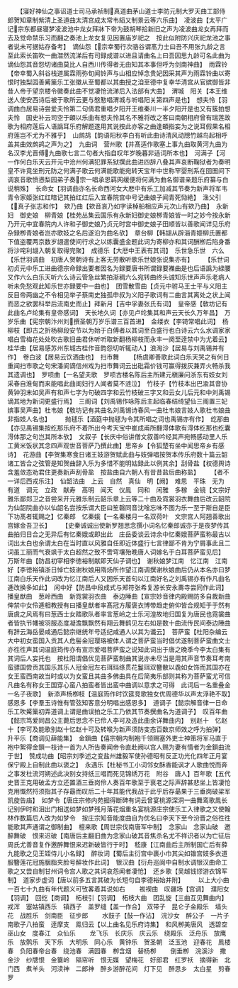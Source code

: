 <!-- { "loadSidebar": true } -->
　　【寖好神仙之事诏道士司马承祯制真道曲茅山道士李防元制大罗天曲工部侍郎贺知章制紫清上圣道曲太清宫成太常韦縚又制景云等六乐曲】　凌波曲【太平广记宗东都昼寝梦凌波池中龙女拜牀下帝为鼓胡琴拾新旧之声为凌波曲龙女再拜而去及觉命禁乐习而翻之奏池上龙女复见因置庙岁祀之　按此似附防兴庆祀龙池之事者说未可据姑存备考】　谪仙怨【宗幸蜀行次骆谷谓髙力士曰吾不用张九龄之言至此索长笛吹一曲澘然流涕后有司録成谱以进且请曲名上曰吾因思九龄可名此曲为谪仙怨其音怨切诸曲莫比人自西川传得者无由知其本事但呼为剑南神曲】　雨霖铃【帝幸蜀入斜谷栈道属霖雨弥旬闻铃声与山相应悼念贵妃因采其声为雨霖铃曲以寄恨时独梨园善觱篥乐工张徽从至蜀都以其曲授之洎至德中复幸华清宫从官嫔御皆非昔人帝于望京楼令徽奏此曲不觉凄怆流涕后入法部有大曲】　渭城　阳关【本王维送人使安西诗后被于歌所云更与慇懃唱渭城与听唱阳关第四声是也】　想夫怜【羽调曲白居易诗尝爱夫怜第二句倩君重唱夕阳开王维秦川一半夕阳开是也又有簇拍想夫怜　国史补云司空于頔以乐曲有想夫怜其名不雅将改之客曰南朝相府曾有瑞莲故歌为相府莲后人语譌耳乐府解题遂用其说按此亦客之曲逢頔指妄为之说耳假果名相府莲岂不尤为不雅乎】　山鹧鸪【韵语阳秋李白有听此曲诗清风动牕竹越鸟起相呼盖其曲效鹧鸪之声为之】　九曲词　营州歌【并髙适作歌塞上事九曲取黄河九曲为名汉李尤晋傅九曲歌七言二句者大指自叹年岁晚暮非适词所本也】　河满子【河一作何白乐天云开元中沧州何满犯罪系狱撰此曲进四辞八叠其声哀断鞠狱者为奏明皇不许竟坐刑元防之何满子歌云何满能歌能宛转天宝年中世称罕婴刑系在囹圄间下调哀音歌愤懑梨园弟子奏宗一唱承恩羁网缓便将何满为曲名御谱亲题乐府纂与白说稍殊】　长命女【羽调曲亦名长命西河女大厯中有乐工加减其节奏为新声将军韦青令家姬张红红暗记其拍红红后入宜春院宫中号记曲娘子闻青死恸絶】　渔父引【真子张志和作】　欸乃曲【欸音哀乃如字读棹船相应声元次山有欸乃曲】　永新妇　御史娘　柳青娘【桂苑丛集云国乐有永新妇御史娘栁青娘皆一时之妙今按永新乃开元中宜春院内人许和子御史娘乃贞元时宫中御史娘子田顺皆以善歌闻详见乐府杂録栁青娘者岂亦歌妓之名后遂沿为曲名欤】　章台柳【韩翃从辟淄青姬柳氏置都下值盗覆两京数岁翃遣使间行求之以练囊盛金题此词为寄柳亦和其词酬栁后陷身番将沙咤利翃入朝复取得完聚】　成德乐【大厯中王表有其词】　乐世急乐世　六么【乐世羽调曲　初唐人贺朝诗有上客无劳散听歌乐世娘张说集亦有】
　　【乐世词　初贞元中乐工进曲德宗命録出要者因名为録要唐书所谓録要襍曲是也后语譌为緑腰又作六么白乐天听六么诗云管急丝繁拍渐稠六么宛转曲终头诚知乐世声声乐老病人听未免愁观此知乐世亦録要中一曲也】　团雪散雪曲【贞元中驸马王士平与义阳主反目帝两幽之不令相见举子蔡南史独孤申叔为义阳子歌词有二曲言其离处之状上闻而恶之欲罢科举后流南史而止】拜新月【吉中孚妻张氏有词】　皇帝感【敎坊记有此曲名卢纶集有皇帝感词】　天长地久词【亦见卢纶集其和声云天长久万年昌】　万岁乐曲【宪宗朝汴州刘撰圣朝万岁乐谱三百首进】　金缕衣【李锜常唱此词】　杨柳枝【即古之折杨柳段安节以为始于白傅者以其词至白盛行也白诗云六么水调家家唱白雪梅花处处吹古歌旧曲君休听听取新翻杨柳枝而永丰一阕至逹禁中为尤着云】　桂华曲【居易感苏州东城古桂作音韵怨切听辄动人】浪淘沙【居易与刘禹锡并有作】　卷白波【居易云饮酒曲也】　扫市舞
　　【杨虞卿善歌此词白乐天哭之有何日重闻扫市歌之句宋潘阆谪信州戏为扫市舞词云出砒霜价钱可赢得拨灰兼弄火畅杀我其遗调也】　罗唝曲【一名望夫歌　罗唝古楼名陈后主所建元稹廉问浙东有妓女刘采春自淮甸而来能唱此曲闺妇行人闻者莫不涟泣】　竹枝子【竹枝本出巴渝其音协黄钟羽末如吴声有和声七字为句破四字和云竹枝破三字又和云女儿后元和中刘禹锡谪其地为新词更盛行焉】　三阁词【刘禹锡作咏陈后主起临春结绮望仙三阁置三妃嫔事吴声曲】杜韦娘【敎坊记有其曲名刘禹锡诗春风一曲杜韦娘言妓人歌杜韦娘曲非指妓人名也】
　　抛毬乐【酒筵中抛毬为令其所唱之词也禹锡亦有作】　纥那曲【亦见禹锡集按纥那乐府不着所出今考天宝中崔成甫所翻淂体歌有淂体纥那也纥囊淂体那之句岂其所本欤】　文叙子【长庆中俗讲僧文叙善吟经其声宛畅感动里人乐工黄米饭状其念四声观世音菩萨乃撰此曲】思帝乡【令狐楚有坐中闻思帝乡有感诗】　花游曲【李贺集寒食日诸王妓游贺赋此曲与妓弹唱按贺本传乐府数十篇云韶诸工皆合之弦管是知贺曲辞入乐为多惜不能明姑録此以例其余】刮骨盐【权德舆诗含羞敛态劝君住更奏新声刮骨盐　按盐曲自六朝人有昔昔盐后曲称盐】
　　【者不一详后西戎乐注】　仙韶法曲　上云　自然　真仙　明【阙】　难思　平珠　无为　有道　调元　立政　献寿　髙明　闻天　仪鳯　同和　闲雅　多稼　金镜【文宗好雅乐鄙郑卫之音尝采开元雅乐制云韶乐章上云等二十曲及霓裳羽衣舞曲后改云韶院为仙韶院曲亦以仙韶名尝按乐谓大臣曰笙磬同音沈唫忘味不图为乐一至于斯自是臣下功髙者辄赐之】忆秦郎　忆秦娥【一名秦楼月一名双荷叶　文宗宫人阿翘善歌出宫嫁金吾卫长】
　　【史秦诚诚出使新罗翘思念撰小词名忆秦郎诚亦于是夜梦传其曲拍归日合之无异后有忆秦娥或即出此　庄岳委谈云诗余中忆秦娥菩萨蛮称最古以词出太白也余谓太白在当时直以风雅自任即近体盛行七言律鄙不肯为宁屑事此且二词虽工丽而气衰飒于太白超然之致不啻穹壤殆晚唐人词嫁名于白耳菩萨蛮见后】　万斯年曲【防昌初宰相李徳裕制献即天仙子调也】　谢秋娘梦江南　忆江南　江南好【李徳裕镇浙日悼亡妓谢秋娘用隋炀所作望江南调撰谢秋娘曲后仍从本名亦曰梦江南白乐天作此词改为忆江南后人又因乐天首句以江南好名之刘禹锡亦有作凡曲名逓改换多如此】　闲中好【防昌中段成式与郑符张希复游长安永夀寺尝同作此词】　播皇猷曲　葱岭西曲　新霓裳羽衣曲　泰边陲曲【宣宗妙音律内殿赐防多自裁新曲俾禁中女伶逓相教授有曰播皇猷者率髙冠方履褒衣博带趋走俯仰皆合规矩于于然有唐虞之风焉有曰葱西士女踏歌队者率言葱岭之士乐河湟故地归国复为唐民也霓裳曲者皆执节幡被羽服态度凝澹飘飘然有翔云舞鹤见左右如是数十曲流传民间泰边陲曲有辞云海岳晏咸通后懿宗继统年号适纪咸通人以其为谶云】　菩萨蛮【杜阳杂编云大中初女蛮国入贡其人危髻金冠璎珞被体人谓之菩萨蛮当时倡优遂制菩萨蛮曲文士亦徃徃声其词温庭筠传亦有宣宗爱唱菩萨蛮之说知此词出于唐之晚季今李太白集有其词后人妄托也　按杜阳谓倡优见菩萨蛮制曲其说亦未尽当是用其声音节奏耳考南蛮骠国尝贡其国乐其乐人冠金冠左右珥珰绦贯花鬘珥双簪散以毳如女饰而其国亦在女王蛮西南故当时或以为女蛮且其曲多佛曲具在后简夷乐部则其称为菩萨蛮尤可信凡曲名有称女王国穿心蛮八拍蛮者皆出蛮中曲调以意求之可得　此词后一名重叠金一名子夜歌】　新添声杨栁枝【温庭筠作时饮筵竞歌独女优周德华以声太浮艳不取】　感恩多【李羣玉诗惟有管弦知客意分明唱出感恩多】　道调子【懿宗解音律一日命乐工吹觱篥初弄道调上谓是曲误拍之乐工乃依其节奏撰曲名为道调子】　叹百年曲【懿宗笃爱同昌公主薨后思念不巳伶人李可及造此曲余详舞曲内】　别赵十　忆赵十【李可及能歌别赵十忆赵十可及转喉为新声须防变态百数京师效之呼为拍弹】　升平乐【商调见薛能集】　金鎻曲【僖宗朝内制袍千领赐塞外吏士神策将军马直于袍中絮得金鎻一枝诗一首为人所告奏闻帝令直赴阙以宫人赐为妻有情者为金鎻曲流于世】　赞成功曲【昭宗刘季述之变盐州雄毅军使孙德昭有反正功光化四年正月宴保宁殿上自制此曲以褒之】　永遇乐【杜秘书工小词邻女酥香能讽才人歌曲悦而奔之事发杜流河朔述此决别女持纸三唱而死见锦绣万花　附谷　唐人】百年歌【五代史晋王克用破孟方立还置酒三垂岗伶人奏百年歌至于衰老之际声辞甚悲坐上皆凄怆克用慨然捋须指其子存朂而叹后二十年其能代我战于此乎后存朂果于三垂岗破梁军凯旋告庙】　如梦令【唐庄宗修内苑掘得断碑有词云曾宴桃源深洞一曲舞鸾歌鳯长记别伊时和泪出门相送如梦如梦残月落花烟重名宴桃源庄宗使乐工入律歌之又使翰林作数篇后人改为如梦令　按庄宗知音能度曲自为优名曰李天下至今汾晋之俗徃徃能歌其声通谓之御制曲】　檀来歌【周世宗伐南唐军中制】　念家山　念家山破　邀醉舞破　恨来迟破【南唐后主翻旧曲为念家山破其音焦杀名尤不祥识者以为亡征后周氏尤善音复作邀醉舞恨来迟新破皆行于时】　嵇康【江南曲后主所制国亡后有薛九能歌之见王铚侍儿小名録】　醉妆词【蜀后主衍宫中裹小巾其尖如锥宫妓多衣道服簪莲花冠施胭脂夹脸号醉妆作此词】　银汉曲【衍舟巡阆中自制水调银汉曲命工歌之又尝自制甘州词令宫人歌之其词哀怨闻者凄怆】　还乡歌【吴越钱镠游衣锦军制】　道家步虚词【唐以前多五言其破为长短句自李德裕始并附】
　　以上大小曲一百七十九曲有年代题义可攷畧着其说如右
　　袚褉曲　叹疆场【宫调】　濮阳女【羽调】　回纥【商调】　柘枝引【羽调】　柘枝大曲　团乱旋【三曲互见舞曲内】　戎浑　塞姑镇西乐　镇西子　盖罗缝【盖一作合】　双带子　昆仑子金殿乐　墙头花　战胜乐　剑南臣　征步郎
　　水鼓子【鼔一作沾】　浣沙女　醉公子　一片子　南歌子八拍蛮　逹摩支　鳯归云【以上曲名见乐府诗集】　和风栁美唐风　透碧空　巫山女　度春江　众仙乐
　　龙飞乐　长庆乐　庆云乐　绕殿乐　泛舟乐　放鹰乐　放鹘乐　天下乐　大明乐　同心乐　黄钟乐　贺圣朝　泛玉池　迎春花　鳯楼春　负阳春帝台春　绕池春　满园春　栁含烟　替杨栁
　　倒垂栁　浣溪沙　撒金沙　纱牕恨　金簔岭　隔帘听　恨无媒　望梅花　好郎君　红罗袄　摘得新　北门西　煮羊头　河渎神　二郎神　醉乡游醉花间　灯下见　醉思乡　太白星　剪春罗
